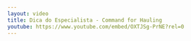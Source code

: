 ```yaml
---
layout: video
title: Dica do Especialista - Command for Hauling
youtube: https://www.youtube.com/embed/OXTJSg-PrNE?rel=0
---
```

